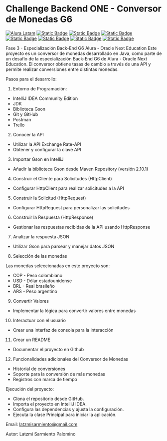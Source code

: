 # Challenge Backend ONE - Conversor de Monedas G6
[![Alura Latam](https://img.shields.io/badge/Alura-Latam-blue?style=flat)](https://www.aluracursos.com/)
[![Static Badge](https://img.shields.io/badge/ONE-Oracle_Next_Education-orange?style=flat&logo=oracle&logoColor=orange)](https://www.oracle.com/co/education/oracle-next-education/) [![Static Badge](https://img.shields.io/badge/IDE-IntelliJ_IDEA-%23ff0534?style=flat&logo=IntelliJ%20IDEA&logoColor=%232196f3)](https://www.jetbrains.com/es-es/idea/) [![Static Badge](https://img.shields.io/badge/Language-Java-%23ff0000?style=flat)](#)
[![Static Badge](https://img.shields.io/badge/Java_Library-Gson_%2F_Json-blue?style=flat&logo=json)](https://mvnrepository.com/artifact/com.google.code.gson/gson)
[![Static Badge](https://img.shields.io/badge/API-Exchange_Rate_API-%23e90000?style=flat)](https://www.exchangerate-api.com/docs/java-currency-api)
[![Static Badge](https://img.shields.io/badge/test-status-%23009929?logo=github)](#)
[![Static Badge](https://img.shields.io/badge/license-MIT-blue)](#)

Fase 3 - Especialización Back-End G6 Alura - Oracle Next Education
Este proyecto es un conversor de monedas desarrollado en Java, como parte de un desafío de la especialización Back-End G6 de Alura - Oracle Next Education. El conversor obtiene tasas de cambio a través de una API y permite realizar conversiones entre distintas monedas.

Pasos para el desarrollo:
1. Entorno de Programación:
   
- IntelliJ IDEA Community Edition
- JDK
- Biblioteca Gson
- Git y GitHub
- Postman
- Trello 


2. Conocer la API
   
- Utilizar la API Exchange Rate-API
- Obtener y configurar la clave API


3. Importar Gson en IntelliJ

- Añadir la biblioteca Gson desde Maven Repository (versión 2.10.1)


4. Construir el Cliente para Solicitudes (HttpClient)
   
- Configurar HttpClient para realizar solicitudes a la API


5. Construir la Solicitud (HttpRequest)
   
- Configurar HttpRequest para personalizar las solicitudes


6. Construir la Respuesta (HttpResponse)
   
- Gestionar las respuestas recibidas de la API usando HttpResponse


7. Analizar la respuesta JSON
   
- Utilizar Gson para parsear y manejar datos JSON


8. Selección de las monedas
   
Las monedas seleccionadas en este proyecto son:

* COP - Peso colombiano
* USD - Dólar estadounidense
* BRL - Real brasileño
* ARS - Peso argentino


9. Convertir Valores
    
- Implementar la lógica para convertir valores entre monedas


10. Interactuar con el usuario
    
- Crear una interfaz de consola para la interacción


11. Crear un README

- Documentar el proyecto en Github


12. Funcionalidades adicionales del Conversor de Monedas
    
* Historial de conversiones
* Soporte para la conversión de más monedas
* Registros con marca de tiempo


Ejecución del proyecto:
- Clona el repositorio desde GitHub.
- Importa el proyecto en IntelliJ IDEA.
- Configura las dependencias y ajusta la configuración.
- Ejecuta la clase Principal para iniciar la aplicación.


Email: latzmisarmiento@gmail.com

Autor: Latzmi Sarmiento Palomino

